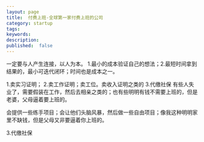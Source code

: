 ```yaml
---
layout: page
title:  付费上班-全球第一家付费上班的公司
category: startup
tags:
keywords:
description:
published:  false
---
```


一定要与人产生连接，以人为本。
1.最小的成本验证自己的想法；2.最短时间拿到结果的，最小可迭代闭环；时间也是成本之一。



1.卖实习证明；
2.卖工作证明；卖工位。卖收入证明之类的
3.代缴社保
有些人失业了，需要假装在工作，然后去相亲之类的；也有些明明有钱不需要上班的，但是老婆，父母逼着要上班的。


会提供一些练手项目；会让他们头脑风暴，然后做一些自由项目；像我这种明明家里不缺钱，但是父母又非要逼着你上班的。

3.代缴社保




